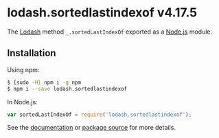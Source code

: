 # lodash.sortedlastindexof v4.17.5

The [Lodash](https://lodash.com/) method `_.sortedLastIndexOf` exported as a [Node.js](https://nodejs.org/) module.

## Installation

Using npm:
```bash
$ {sudo -H} npm i -g npm
$ npm i --save lodash.sortedlastindexof
```

In Node.js:
```js
var sortedLastIndexOf = require('lodash.sortedlastindexof');
```

See the [documentation](https://lodash.com/docs#sortedLastIndexOf) or [package source](https://github.com/lodash/lodash/blob/4.17.5-npm-packages/lodash.sortedlastindexof) for more details.
